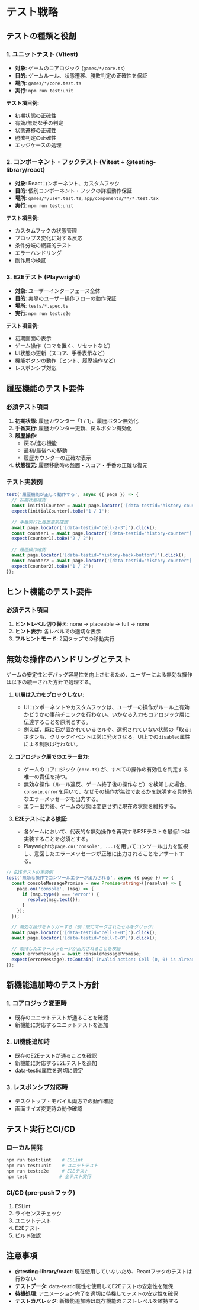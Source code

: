# テスト戦略

## テストの種類と役割

### 1. ユニットテスト (Vitest)
- **対象**: ゲームのコアロジック (`games/*/core.ts`)
- **目的**: ゲームルール、状態遷移、勝敗判定の正確性を保証
- **場所**: `games/*/core.test.ts`
- **実行**: `npm run test:unit`

**テスト項目例:**
- 初期状態の正確性
- 有効/無効な手の判定
- 状態遷移の正確性
- 勝敗判定の正確性
- エッジケースの処理

### 2. コンポーネント・フックテスト (Vitest + @testing-library/react)
- **対象**: Reactコンポーネント、カスタムフック
- **目的**: 個別コンポーネント・フックの詳細動作保証
- **場所**: `games/*/use*.test.ts`, `app/components/**/*.test.tsx`
- **実行**: `npm run test:unit`

**テスト項目例:**
- カスタムフックの状態管理
- プロップス変化に対する反応
- 条件分岐の網羅的テスト
- エラーハンドリング
- 副作用の検証

### 3. E2Eテスト (Playwright)
- **対象**: ユーザーインターフェース全体
- **目的**: 実際のユーザー操作フローの動作保証
- **場所**: `tests/*.spec.ts`
- **実行**: `npm run test:e2e`

**テスト項目例:**
- 初期画面の表示
- ゲーム操作（コマを置く、リセットなど）
- UI状態の更新（スコア、手番表示など）
- 機能ボタンの動作（ヒント、履歴操作など）
- レスポンシブ対応

## 履歴機能のテスト要件

### 必須テスト項目
1. **初期状態**: 履歴カウンター「1 / 1」、履歴ボタン無効化
2. **手番実行**: 履歴カウンター更新、戻るボタン有効化
3. **履歴操作**: 
   - 戻る/進む機能
   - 最初/最後への移動
   - 履歴カウンターの正確な表示
4. **状態復元**: 履歴移動時の盤面・スコア・手番の正確な復元

### テスト実装例
```typescript
test('履歴機能が正しく動作する', async ({ page }) => {
  // 初期状態確認
  const initialCounter = await page.locator('[data-testid="history-counter"]').textContent();
  expect(initialCounter).toBe('1 / 1');
  
  // 手番実行と履歴更新確認
  await page.locator('[data-testid="cell-2-3"]').click();
  const counter1 = await page.locator('[data-testid="history-counter"]').textContent();
  expect(counter1).toBe('2 / 2');
  
  // 履歴操作確認
  await page.locator('[data-testid="history-back-button"]').click();
  const counter2 = await page.locator('[data-testid="history-counter"]').textContent();
  expect(counter2).toBe('1 / 2');
});
```

## ヒント機能のテスト要件

### 必須テスト項目
1. **ヒントレベル切り替え**: none → placeable → full → none
2. **ヒント表示**: 各レベルでの適切な表示
3. **フルヒントモード**: 2回タップでの移動実行

## 無効な操作のハンドリングとテスト

ゲームの安定性とデバッグ容易性を向上させるため、ユーザーによる無効な操作は以下の統一された方針で処理する。

1.  **UI層は入力をブロックしない**:
    - UIコンポーネントやカスタムフックは、ユーザーの操作がルール上有効かどうかの事前チェックを行わない。いかなる入力もコアロジック層に伝達することを原則とする。
    - 例えば、既に石が置かれているセルや、選択されていない状態の「取る」ボタンも、クリックイベントは常に発火させる。UI上での`disabled`属性による制限は行わない。

2.  **コアロジック層でのエラー出力**:
    - ゲームのコアロジック (`core.ts`) が、すべての操作の有効性を判定する唯一の責任を持つ。
    - 無効な操作（ルール違反、ゲーム終了後の操作など）を検知した場合、`console.error`を用いて、なぜその操作が無効であるかを説明する具体的なエラーメッセージを出力する。
    - エラー出力後、ゲームの状態は変更せずに現在の状態を維持する。

3.  **E2Eテストによる検証**:
    - 各ゲームにおいて、代表的な無効操作を再現するE2Eテストを最低1つは実装することを必須とする。
    - Playwrightの`page.on('console', ...)`を用いてコンソール出力を監視し、意図したエラーメッセージが正確に出力されることをアサートする。

```typescript
// E2Eテストの実装例
test('無効な操作でコンソールエラーが出力される', async ({ page }) => {
  const consoleMessagePromise = new Promise<string>((resolve) => {
    page.on('console', (msg) => {
      if (msg.type() === 'error') {
        resolve(msg.text());
      }
    });
  });

  // 無効な操作をトリガーする（例：既にマークされたセルをクリック）
  await page.locator('[data-testid="cell-0-0"]').click();
  await page.locator('[data-testid="cell-0-0"]').click();

  // 期待したエラーメッセージが出力されることを検証
  const errorMessage = await consoleMessagePromise;
  expect(errorMessage).toContain('Invalid action: Cell (0, 0) is already marked.');
});
```

## 新機能追加時のテスト方針

### 1. コアロジック変更時
- 既存のユニットテストが通ることを確認
- 新機能に対応するユニットテストを追加

### 2. UI機能追加時
- 既存のE2Eテストが通ることを確認
- 新機能に対応するE2Eテストを追加
- data-testid属性を適切に設定

### 3. レスポンシブ対応時
- デスクトップ・モバイル両方での動作確認
- 画面サイズ変更時の動作確認

## テスト実行とCI/CD

### ローカル開発
```bash
npm run test:lint    # ESLint
npm run test:unit    # ユニットテスト
npm run test:e2e     # E2Eテスト
npm test            # 全テスト実行
```

### CI/CD (pre-pushフック)
1. ESLint
2. ライセンスチェック
3. ユニットテスト
4. E2Eテスト
5. ビルド確認

## 注意事項

- **@testing-library/react**: 現在使用していないため、Reactフックのテストは行わない
- **テストデータ**: data-testid属性を使用してE2Eテストの安定性を確保
- **待機処理**: アニメーション完了を適切に待機してテストの安定性を確保
- **テストカバレッジ**: 新機能追加時は既存機能のテストレベルを維持する